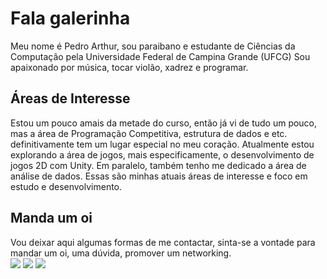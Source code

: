 # Fala galerinha
Meu nome é Pedro Arthur, sou paraibano e estudante de Ciências da Computação pela Universidade Federal de Campina Grande (UFCG)
Sou apaixonado por música, tocar violão, xadrez e programar.

## Áreas de Interesse
Estou um pouco amais da metade do curso, então já vi de tudo um pouco, mas a área de Programação Competitiva, estrutura de dados e etc. 
definitivamente tem um lugar especial no meu coração.
Atualmente estou explorando a área de jogos, mais especificamente, o desenvolvimento de jogos 2D com Unity. Em paralelo,
também tenho me dedicado a área de análise de dados. Essas são minhas atuais áreas de interesse e foco em estudo e desenvolvimento.


## Manda um oi
Vou deixar aqui algumas formas de me contactar, sinta-se a vontade para mandar um oi, uma dúvida, promover um networking. <br>
  <a href = "mailto:pedro.arthur.barreto@ccc.ufcg.edu.br"><img src="https://img.shields.io/badge/Gmail-D14836?style=for-the-badge&logo=gmail&logoColor=white" target="_blank"></a>
  <a href= "https://www.linkedin.com/in/pedro-arthur-barreto/" target="_blank"><img src="https://img.shields.io/badge/-LinkedIn-%230077B5?style=for-the-badge&logo=linkedin&logoColor=white" target="_blank"></a>
  <a href="https://codeforces.com/profile/PedroA"> <img src="https://img.shields.io/badge/Codeforces-445f9d?style=for-the-badge&logo=Codeforces&logoColor=white"></a>
